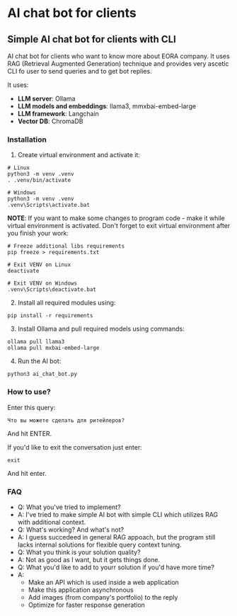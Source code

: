 # AI chat bot for clients

## Simple AI chat bot for clients with CLI

AI chat bot for clients who want to know more about EORA company. It uses RAG (Retrieval Augmented Generation) technique and provides very ascetic CLI fo user to send queries and to get bot replies.

It uses:

* **LLM server**: Ollama
* **LLM models and embeddings**: llama3, mmxbai-embed-large
* **LLM framework**: Langchain
* **Vector DB**: ChromaDB

### Installation

1. Create virtual environment and activate it:
```
# Linux
python3 -m venv .venv
. .venv/bin/activate

# Windows
python3 -m venv .venv
.venv\Scripts\activate.bat
```
**NOTE**: If you want to make some changes to program code - make it while virtual environment is activated. Don't forget to exit virtual environment after you finish your work:
```
# Freeze additional libs requirements
pip freeze > requirements.txt

# Exit VENV on Linux
deactivate

# Exit VENV on Windows
.venv\Scripts\deactivate.bat
```

2. Install all required modules using:
```
pip install -r requirements
```

3. Install Ollama and pull required models using commands:
```
ollama pull llama3
ollama pull mxbai-embed-large
```

4. Run the AI bot:
```
python3 ai_chat_bot.py
```

### How to use?

Enter this query:
```
Что вы можете сделать для ритейлеров?
```
And hit ENTER.

If you'd like to exit the conversation just enter:
```
exit
```
And hit enter.

### FAQ

* Q: What you've tried to implement?
* A: I've tried to make simple AI bot with simple CLI which utilizes RAG with additional context.
* Q: What's working? And what's not?
* A: I guess succedeed in general RAG appoach, but the program still lacks internal solutions for flexible query context tuning.
* Q: What you think is your solution quality?
* A: Not as good as I want, but it gets things done.
* Q: What you'd like to add to yourr solution if you'd have more time?
* A:
    - Make an API which is used inside a web application
    - Make this application asynchronous
    - Add images (from company's portfolio) to the reply
    - Optimize for faster response generation

